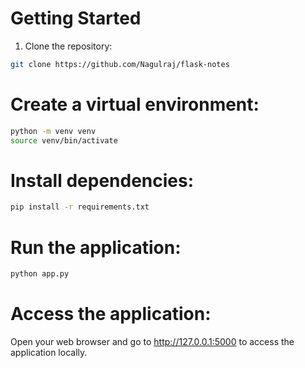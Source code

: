 # Getting Started

1. Clone the repository:

```Bash
git clone https://github.com/Nagulraj/flask-notes
```
# Create a virtual environment:

```Bash
python -m venv venv
source venv/bin/activate
```
# Install dependencies:

```Bash
pip install -r requirements.txt
```
# Run the application:

```Bash
python app.py
```
# Access the application:

Open your web browser and go to http://127.0.0.1:5000 to access the application locally.